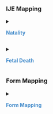 
### IJE Mapping

<style>
 .context-menu {cursor: context-menu; color: #438bca;}
 .context-menu:hover {opacity: 0.5;}
</style>
<details>

<summary>

<strong class='context-menu' > Natality </strong>

</summary>
<table class='grid'>
<thead>
  <tr>
    <th style='text-align: center'><strong>Use Case</strong></th>
    <th><strong>#</strong></th>
    <th><strong>Description</strong></th>
    <th><strong>IJE Name</strong></th>
    <th><strong>Field</strong></th>
    <th><strong>Type</strong></th>
    <th><strong>Value Set/Comments</strong></th>
  </tr>
</thead>
<tbody>
<tr>
  <td style='text-align: center'>Natality</td>
  <td>149</td>
  <td>Number of Cigarettes Smoked in 3 months prior to Pregnancy</td>
  <td>CIGPN</td>
  <td>value, <br />code=64794-1 (In the 3 months before you got pregnant, <br />how many cigarettes did you smoke on an average day)</td>
  <td>integer</td>
  <td></td>
</tr>
<tr>
  <td style='text-align: center'>Natality</td>
  <td>150</td>
  <td>Number of Cigarettes Smoked in 1st 3 months</td>
  <td>CIGFN</td>
  <td>value, <br />code=87298-6 (Cigarettes smoked per day by Mother--1st trimester)</td>
  <td>integer</td>
  <td></td>
</tr>
<tr>
  <td style='text-align: center'>Natality</td>
  <td>151</td>
  <td>Number of Cigarettes Smoked in 2nd 3 months</td>
  <td>CIGSN</td>
  <td>value, <br />code=87299-4 (Cigarettes smoked per day by Mother--2nd trimester)</td>
  <td>integer</td>
  <td></td>
</tr>
<tr>
  <td style='text-align: center'>Natality</td>
  <td>152</td>
  <td>Number of Cigarettes Smoked in  third trimester (RECOMMENDED CHANGE EFFECTIVE 2004)</td>
  <td>CIGLN</td>
  <td>value, <br />code=64795-8 (In the last 3 months of your pregnancy, how many cigarettes did you smoke on an average day)</td>
  <td>integer</td>
  <td></td>
</tr>

</tbody>
</table>

</details>
<p></p>

<details>

<summary>

<strong class='context-menu'> Fetal Death </strong>

</summary>
<table class='grid'>
<thead>
  <tr>
    <th style='text-align: center'><strong>Use Case</strong></th>
    <th><strong>#</strong></th>
    <th><strong>Description</strong></th>
    <th><strong>IJE Name</strong></th>
    <th><strong>Field</strong></th>
    <th><strong>Type</strong></th>
    <th><strong>Value Set/Comments</strong></th>
  </tr>
</thead>
<tbody>
<tr>
  <td style='text-align: center'>Fetal Death</td>
  <td>103</td>
  <td>Number of Cigarettes Smoked in 3 months prior to Pregnancy</td>
  <td>CIGPN</td>
  <td>value, <br />code=64794-1 (In the 3 months before you got pregnant, <br />how many cigarettes did you smoke on an average day)</td>
  <td>integer</td>
  <td></td>
</tr>
<tr>
  <td style='text-align: center'>Fetal Death</td>
  <td>104</td>
  <td>Number of Cigarettes Smoked in 1st 3 months</td>
  <td>CIGFN</td>
  <td>value, <br />code=87298-6 (Cigarettes smoked per day by Mother--1st trimester)</td>
  <td>integer</td>
  <td></td>
</tr>
<tr>
  <td style='text-align: center'>Fetal Death</td>
  <td>105</td>
  <td>Number of Cigarettes Smoked in 2nd 3 months</td>
  <td>CIGSN</td>
  <td>value, <br />code=87299-4 (Cigarettes smoked per day by Mother--2nd trimester)</td>
  <td>integer</td>
  <td></td>
</tr>
<tr>
  <td style='text-align: center'>Fetal Death</td>
  <td>106</td>
  <td>Number of Cigarettes Smoked in third trimester (RECOMMENDED CHANGE EFFECTIVE 2004)</td>
  <td>CIGLN</td>
  <td>value, <br />code=64795-8 (In the last 3 months of your pregnancy, how many cigarettes did you smoke on an average day)</td>
  <td>integer</td>
  <td></td>
</tr>

</tbody>
</table>

</details>
<p></p>

### Form Mapping
<details>

<summary>

<strong class='context-menu' >Form Mapping</strong>

</summary>
<table class='grid'>
<thead>
  <tr>
    <th style='text-align: center'><strong>Item #</strong></th>
    <th><strong>Form Field</strong></th>
    <th><strong>FHIR Profile Field</strong></th>
    <th><strong>Reference</strong></th>
  </tr>
</thead>
<tbody>
<tr>
  <td style='text-align: center'>37</td>
  <td>Cigarette Smoking Before And During Pregnancy</td>
  <td>value</td>
  <td><a href='https://www.cdc.gov/nchs/data/dvs/birth11-03final-ACC.pdf'> Certificate of Live Birth</a></td>
</tr>
<tr>
  <td style='text-align: center'>15</td>
  <td>How many cigarettes OR packs of cigarettes did you smoke on an average day during each of the following time periods?</td>
  <td>value</td>
  <td><a href='https://www.cdc.gov/nchs/data/dvs/moms-worksheet-2016-508.pdf'> Mothers Worksheet for Child’s Birth Certificate</a></td>
</tr>
<tr>
  <td style='text-align: center'>31</td>
  <td>Cigarette Smoking Before and During Pregnancy</td>
  <td>value</td>
  <td><a href='https://www.cdc.gov/nchs/data/dvs/FDEATH11-03finalACC.pdf'> Report of Fetal Death</a></td>
</tr>
<tr>
  <td style='text-align: center'>17</td>
  <td>How many cigarettes OR packs of cigarettes did you smoke on an average day during each time period?</td>
  <td>value</td>
  <td><a href='https://www.cdc.gov/nchs/data/dvs/fetal-death-mother-worksheet-english-2019-508.pdf'> Patient’s Worksheet for the Report of Fetal Death</a></td>
</tr>
</tbody>
</table>

</details>
<p></p>
